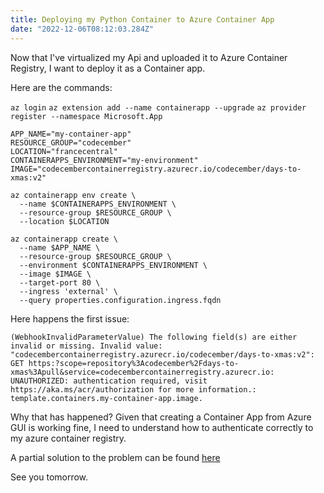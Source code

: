 ```yaml
---
title: Deploying my Python Container to Azure Container App
date: "2022-12-06T08:12:03.284Z"
---
```


Now that I've virtualized my Api and uploaded it to Azure Container Registry, I want to deploy it as a Container app.

Here are the commands:

`az login`
`az extension add --name containerapp --upgrade`
`az provider register --namespace Microsoft.App`

```
APP_NAME="my-container-app"
RESOURCE_GROUP="codecember"
LOCATION="francecentral" 
CONTAINERAPPS_ENVIRONMENT="my-environment"
IMAGE="codecembercontainerregistry.azurecr.io/codecember/days-to-xmas:v2"
```
```
az containerapp env create \
  --name $CONTAINERAPPS_ENVIRONMENT \
  --resource-group $RESOURCE_GROUP \
  --location $LOCATION
```
```
az containerapp create \
  --name $APP_NAME \
  --resource-group $RESOURCE_GROUP \
  --environment $CONTAINERAPPS_ENVIRONMENT \
  --image $IMAGE \
  --target-port 80 \
  --ingress 'external' \
  --query properties.configuration.ingress.fqdn
```

Here happens the first issue:
```
(WebhookInvalidParameterValue) The following field(s) are either invalid or missing. Invalid value: "codecembercontainerregistry.azurecr.io/codecember/days-to-xmas:v2": GET https:?scope=repository%3Acodecember%2Fdays-to-xmas%3Apull&service=codecembercontainerregistry.azurecr.io: UNAUTHORIZED: authentication required, visit https://aka.ms/acr/authorization for more information.: template.containers.my-container-app.image.
```

Why that has happened?
Given that creating a Container App from Azure GUI is working fine, I need to understand how to authenticate correctly to my azure container 
registry.

A partial solution to the problem can be found [here](
https://learn.microsoft.com/en-us/azure/app-service/tutorial-custom-container?pivots=container-linux)

See you tomorrow.





